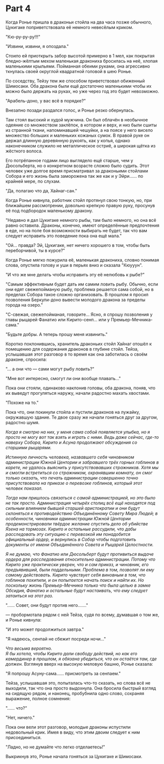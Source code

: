 # Part 4

<!--<sup><a href="#Prim1">1</a></sup>-->

Когда Ронье пришла в драконьи стойла на два часа позже обычного, Цукигаке поприветствовала её немного невесёлым криком.

"Кю-ру-ру-ру!!!"

"Извини, извини, я опоздала."

Стоило ей приоткрыть забор высотой примерно в 1 мел, как покрытая бледно-жёлтым мехом маленькая дракониха бросилась на неё, хлопая маленькими крыльями. Пойманная обеими руками, она агрессивно ткнулась своей округлой квадратной головой в шею Ронье.

По соседству, Тейзу тем же способом приветствовал обиженный Шимосаки. Оба дракона были ещё достаточно маленькими чтобы их можно было держать на руках, но уже через год это будет невозможно.

"Арабель-доно, у вас всё в порядке?"

Внезапно позади раздался голос, и Ронье резко обернулась.

Там стоял высокий и худой мужчина. Он был облачён в необычное одеяние со множеством заклёпок, в котором и верх, и низ были сшиты из странной ткани, напоминавшей чешуйки, а на поясе у него висело множество больших и маленьких кожаных сумок. В правой руке он держал длинную деревянную рукоять, как у копья, однако наконечником служило не металлическое остриё, а широкая щётка из жёсткого волоса.

Его потрёпанное годами лицо выглядело ещё старше, чем у Дюсольберта, но о конкретном возрасте сложно было судить. Этот человек уже долгое время присматривал за драконьими стойлами Собора и его жизнь была заморожена так же как и у Эйри...... по крайней мере, по слухам.

"Да, полагаю что да, Хайнаг-сан."

Когда Ронье кивнула, работник стойл протянул свою тонкую, но, при ближайшем рассмотрении, довольно крепкую правую руку, просунув её под подбородок маленькому дракону.

"Недавно я дал Цукигаке немного рыбы, там было немного, но она всё равно оставила. Драконы, конечно, имеют определённые предпочтения в еде, но на поле боя возможности выбирать не будет, так что вам следует исправить это поведение пока она ещё мала."

"Ой... правда? Эй, Цукигаке, нет ничего хорошего в том, чтобы быть переборчивой, ты в курсе?"

Когда Ронье мягко пожурила её, маленькая дракониха, словно понимая слова, опустила голову и уши в перьях вниз и сказала "Кюууун".

"И что же мне делать чтобы исправить эту её нелюбовь к рыбе?"

"Самым эффективным будет дать им самим ловить рыбу. Обычно, если они едят свежепойманую рыбу, проблема решается сама собой, но в пределах Собора такое сложно организовать. В прошлом я просил позволения Беркули-доно вывести молодого дракона за пределы города на озеро."

"С-свежая, свежепойманая, говорите... Ясно, я спрошу позволения у главы рыцарей Фанатио или Кирито-сенп... или у Премьер-Мечника-сама."

"Будьте добры. А теперь прошу меня извинить."

Коротко поклонившись, хранитель драконьих стойл Хайнаг отошёл к помещению для содержания драконов в глубине стойл. Тейза, услышавшая этот разговор в то время как она заботилась о своём драконе, спросила:

"... а они что — сами могут рыбу ловить?"

"Мне вот интересно, смогут ли они вообще плавать..."

Пока они стояли, одинаково наклонив головы, оба дракона, поняв, что их выведут прогуляться наружу, начали радостно махать хвостами.

"Похоже на то."

Пока что, они покинули стойла и пустили драконов на лужайку, окружавшую здание. Те двое сразу же начали гоняться друг за другом, радостно шумя.

*Когда я смотрю на них, у меня сама собой появляется улыбка, но я просто не могу вот так взять и играть с ними. Ведь даже сейчас, где-то наверху Собора, Кирито и Асуна продолжают обсуждения со старшими рыцарями.*

*Истинную личность человека, назвавшего себя чиновником администрации Южной Центории и забравшего трёх горных гоблинов в карете, не удалось выяснить у присутствовавших стражников. Хотя мы и смогли встретиться со стражником, охранявшим комнату, он смог только сказать, что печать администрации совершенно точно присутствовала на приказе о перевозке гоблинов, который этот человек показал.*

*Тогда нам пришлось связаться с самой администрацией, но это было не так просто. Администрация четырёх столиц всё ещё находятся под сильным влиянием бывшей старшей аристократии и они будут склоняться к противодействию Объединённому Совету Мира Людей; в особенности, чиновники администрации Южной Центории продемонстрировали твёрдое желание спустить дело об убийстве Язена на тормозах. Кирито и остальные рассудили, что дабы расследовать эту ситуацию с перевозкой им понадобится официальный ордер, и вернулись в Собор чтобы подготовить документы от имени Объединённого Совета и Рыцарей Целостности.*

*Я не думаю, что Фанатио или Дюсольберт будут противиться выдаче ордера для расследования относительно администрации. Потому что Кирито уже практически уверен, что и сам приказ, и чиновник, его предъявивший, были поддельными. Проблема в том, позволят ли ему самому действовать. Кирито чувствует себя виновным в том, что гоблинов похитили, и он попытается начать поиск и найти их. Но поскольку жизнь Премьер-Мечника только что была целью в замке Обсидия, Фанатио и остальные будут настаивать, что ему следует затаиться на этот раз.*

"...... Совет, они будут против него......."

— пробормотала рядом с ней Тейза, судя по всему, думавшая о том же, и Ронье кивнула:

"И это может продолжиться завтра."

"Я надеюсь, сенпай не сбежит посреди ночи..."

*Что весьма вероятно.  
Я бы хотела, чтобы Кирито дали свободу действий, но как его камердинер в прошлом, я обязана убедиться, что он остаётся там, где должен.* Взглянув вверх на высокую меловую башню, Ронье сказала:

"Я попрошу Асуну-сама...... присмотреть за сенпаем."

Тейза, услышавшая это, попыталась что-то сказать, но слова всё не выходили, так что она просто выдохнула. Она бросила быстрый взгляд на сидящую рядом, и наконец, пробубнила одно слово, сохраняя выражение, полное сомнения:

"…… что?"

"Нет, ничего."

Пока они вели этот разговор, молодые драконы испустили недовольный крик. Имея в виду, что этим двоим следует к ним присоединиться.

"Ладно, но не думайте что легко отделаетесь!"

Выкрикнув это, Ронье начала гоняться за Цукигаке и Шимосаки.

<!--## Footnotes:

1. <a name="Prim1"></a>.
2. <a name="Prim2"></a>.
3. <a name="Prim3"></a>.
4. <a name="Prim4"></a>.
5. <a name="Prim5"></a>.-->
